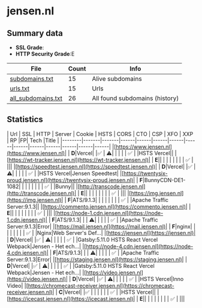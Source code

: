 

# jensen.nl
## Summary data


 - **SSL Grade**:
 - **HTTP Security Grade**:E


| File       | Count | Info |
|------------|-------|------|
|[subdomains.txt](/data/jensen.nl/subdomains.txt)|15|Alive subdomains|
|[urls.txt](/data/jensen.nl/urls.txt)|15|Urls|
|[all_subdomains.txt](/data/jensen.nl/all_subdomains.txt)|26|All found subdomains (history)|


## Statistics


| Url | SSL | HTTP | Server | Cookie | HSTS | CORS | CTO | CSP | XFO | XXP | RP |FP| Tech |Title |
|--------|-------|-------|------|------|------|------|------|------|------|------|------|------|------|
|[https://www.jensen.nl](https://www.jensen.nl)| | **D**|Vercel| |:white_check_mark: | :warning:| | | | | :white_check_mark: | |HSTS Vercel||
|[https://wt-tracker.jensen.nl](https://wt-tracker.jensen.nl)| | **E**|| | | | | | | | :white_check_mark: | |||
|[https://speedtest.jensen.nl](https://speedtest.jensen.nl)| | **D**|Vercel| |:white_check_mark: | :warning:| | | | | :white_check_mark: | |HSTS Vercel|Jensen Speedtest|
|[https://twentysix-proud.jensen.nl](https://twentysix-proud.jensen.nl)| | **F**|BunnyCDN-DE1-1082| | | | | | | | :white_check_mark: | |Bunny||
|[http://transcode.jensen.nl](http://transcode.jensen.nl)| | **E**|| | | | | | | | :white_check_mark: | |||
|[https://img.jensen.nl](https://img.jensen.nl)| | **F**|ATS/9.1.3| | | | | | | | :white_check_mark: | |Apache Traffic Server:9.1.3||
|[https://commento.jensen.nl](https://commento.jensen.nl)| | **E**|| | | | | | | | :white_check_mark: | |||
|[https://node-1.cdn.jensen.nl](https://node-1.cdn.jensen.nl)| | **F**|ATS/9.1.3| | | :warning:| | | | | :white_check_mark: | |Apache Traffic Server:9.1.3|Error|
|[https://mail.jensen.nl](https://mail.jensen.nl)| | **F**|nginx| | | | | | | | :white_check_mark: | |Nginx|Web Server's Def...|
|[https://jensen.nl](https://jensen.nl)| | **D**|Vercel| |:white_check_mark: | :warning:| | | | | :white_check_mark: | |Gatsby:5.11.0 HSTS React Vercel Webpack|Jensen - Het ech...|
|[https://node-4.cdn.jensen.nl](https://node-4.cdn.jensen.nl)| | **F**|ATS/9.1.3| | | :warning:| | | | | :white_check_mark: | |Apache Traffic Server:9.1.3|Error|
|[https://staging.jensen.nl](https://staging.jensen.nl)| | **D**|Vercel| |:white_check_mark: | :warning:| | | | | :white_check_mark: | |Gatsby:5.11.0 HSTS React Vercel Webpack|Jensen - Het ech...|
|[https://video.jensen.nl](https://video.jensen.nl)| | **D**|Vercel| |:white_check_mark: | :warning:| | | | | :white_check_mark: | |HSTS Vercel|Inno Video|
|[https://chromecast-receiver.jensen.nl](https://chromecast-receiver.jensen.nl)| | **C**|Vercel| |:white_check_mark: | | | | | | :white_check_mark: | |HSTS Vercel||
|[https://icecast.jensen.nl](https://icecast.jensen.nl)| | **E**|| | | | | | | | :white_check_mark: | |||